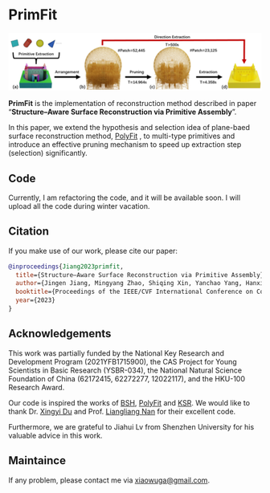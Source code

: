 # PrimFit

![](./images/overview.png)



**PrimFit** is the implementation of reconstruction method described in  paper “**Structure–Aware Surface Reconstruction via Primitive Assembly**”.

In this paper, we extend the hypothesis and selection idea of plane-baed surface reconstruction method, [PolyFit](https://github.com/LiangliangNan/PolyFit) , to multi-type primitives and introduce an effective pruning mechanism to speed up extraction step (selection) significantly.

## Code

Currently, I am refactoring the code, and it will be available soon. I will upload all the code during winter vacation.

## Citation
If you make use of our work, please cite our paper:

```bibtex
@inproceedings{Jiang2023primfit,
  title={Structure–Aware Surface Reconstruction via Primitive Assembly},
  author={Jingen Jiang, Mingyang Zhao, Shiqing Xin, Yanchao Yang, Hanxiao Wang, Xiaohong Jia, Dong-Ming Yan},
  booktitle={Proceedings of the IEEE/CVF International Conference on Computer Vision},
  year={2023}
}
```

## Acknowledgements

This work was partially funded by the National Key Research and Development Program (2021YFB1715900), the CAS Project for Young Scientists in Basic Research (YSBR-034), the National Natural Science Foundation of China (62172415, 62272277, 12022117), and the HKU-100 Research Award.

Our code is inspired the works of [BSH](https://github.com/duxingyi-charles/Boundary_Sampled_Halfspaces), [PolyFit](https://github.com/LiangliangNan/PolyFit) and [KSR](https://www-sop.inria.fr/members/Florent.Lafarge/code/KSR.zip). We would like to thank Dr. [Xingyi Du](https://duxingyi-charles.github.io/) and Prof. [Liangliang Nan](https://3d.bk.tudelft.nl/liangliang/) for their excellent code.

Furthermore, we are grateful to Jiahui Lv from Shenzhen University for his valuable advice in this work. 

## Maintaince

If any problem, please contact me via <xiaowuga@gmail.com>.





